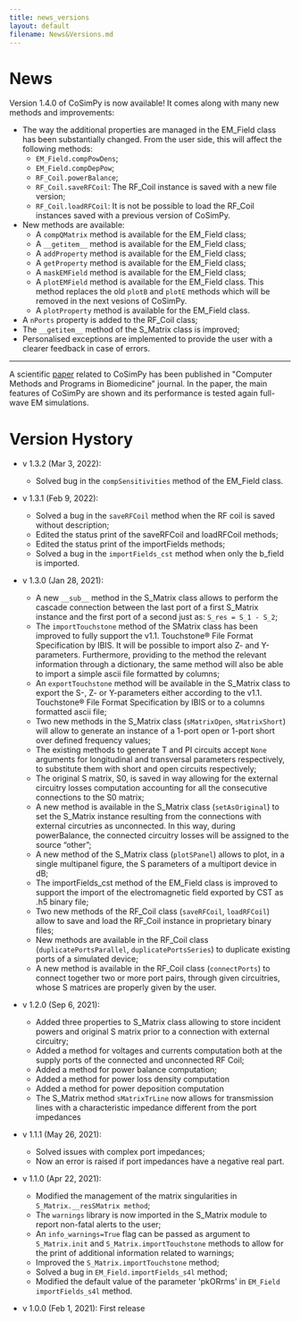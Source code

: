 ```yaml
---
title: news_versions
layout: default
filename: News&Versions.md
--- 
```


# News

Version 1.4.0 of CoSimPy is now available! It comes along with many new methods and improvements:
- The way the additional properties are managed in the EM_Field class has been substantially changed. From the user side, this will affect the following methods:
  * `EM_Field.compPowDens`;
  * `EM_Field.compDepPow`;
  * `RF_Coil.powerBalance`;
  * `RF_Coil.saveRFCoil`: The RF_Coil instance is saved with a new file version;
  * `RF_Coil.loadRFCoil`: It is not be possible to load the RF_Coil instances saved with a previous version of CoSimPy.
- New methods are available:
  * A `compQMatrix` method is available for the EM_Field class;
  * A  `__getitem__` method is available for the EM_Field class;
  * A  `addProperty` method is available for the EM_Field class;
  * A  `getProperty` method is available for the EM_Field class;
  * A  `maskEMField` method is available for the EM_Field class;
  * A  `plotEMField` method is available for the EM_Field class. This method replaces the old `plotB` and `plotE` methods which will be removed in the next vesions of CoSimPy.
  * A  `plotProperty` method is available for the EM_Field class.
- A `nPorts` property is added to the RF_Coil class;
- The `__getitem__` method of the S_Matrix class is improved;
- Personalised exceptions are implemented to provide the user with a clearer feedback in case of errors.

___

A scientific [paper](https://www.sciencedirect.com/science/article/pii/S0169260722000694) related to CoSimPy has been published in "Computer Methods and Programs in Biomedicine" journal. In the paper, the main features of CoSimPy are shown and its performance is tested again full-wave EM simulations.

# Version Hystory

- v 1.3.2 (Mar 3, 2022):
  * Solved  bug in the `compSensitivities` method of the EM_Field class.

- v 1.3.1 (Feb 9, 2022):
  * Solved a bug in the `saveRFCoil` method when the RF coil is saved without description;
  * Edited the status print of the saveRFCoil and loadRFCoil methods;
  * Edited the status print of the importFields methods;
  * Solved a bug in the `importFields_cst` method when only the b_field is imported.

- v 1.3.0 (Jan 28, 2021):
  * A new `__sub__` method in the S_Matrix class allows to perform the cascade connection between the last port of a first S_Matrix instance and the first port of  a second just as: `S_res = S_1 - S_2`;
  * The `importTouchstone` method of the SMatrix class has been improved to fully support the v1.1. Touchstone® File Format Specification by IBIS. It will be possible to import also Z- and Y-parameters.  Furthermore, providing to the method the relevant information through a dictionary, the same method will also be  able to import a simple ascii file formatted by columns;
  * An `exportTouchstone` method will be available in the S_Matrix class to export the S-, Z- or Y-parameters either according to the v1.1. Touchstone® File Format Specification by IBIS or to a columns formatted ascii file;
  * Two new methods in the S_Matrix class (`sMatrixOpen`, `sMatrixShort`) will allow to generate an instance of a 1-port open or 1-port short over defined frequency values;
  * The existing methods to generate T and PI circuits accept `None` arguments for longitudinal and transversal parameters respectively, to substitute them with short and open circuits respectively;
  * The original S matrix, S0, is saved in way allowing for the external circuitry losses computation accounting for all the consecutive connections to the S0 matrix;
  * A new method is available in the S_Matrix class (`setAsOriginal`) to set the S_Matrix instance resulting from the connections with external circutries as unconnected. In this way, during powerBalance, the connected circuitry losses will be assigned to the source “other”;
  * A new method of the S_Matrix class (`plotSPanel`) allows to plot, in a single multipanel figure, the S parameters of a multiport device in dB;
  * The importFields_cst method of the EM_Field class is improved to support the import of the electromagnetic field exported by CST as .h5 binary file;
  * Two new methods of the RF_Coil class (`saveRFCoil`, `loadRFCoil`) allow to save and load the RF_Coil instance in proprietary binary files;
  * New methods are available in the RF_Coil class (`duplicatePortsParallel`, `duplicatePortsSeries`) to duplicate existing ports of a simulated device;
  * A new method is available in the RF_Coil class (`connectPorts`) to connect together two or more port pairs, through given circuitries, whose S matrices are properly given by the user.

- v 1.2.0 (Sep 6, 2021):
  * Added three properties to S_Matrix class allowing to store incident powers and original S matrix prior to a connection with external circuitry;
  * Added a method for voltages and currents computation both at the supply ports of the connected and unconnected RF Coil;
  * Added a method for power balance computation;
  * Added a method for power loss density computation
  * Added a method for power deposition computation
  * The S_Matrix method `sMatrixTrLine` now allows for transmission lines with a characteristic impedance different from the port impedances

- v 1.1.1 (May 26, 2021):
  * Solved issues with complex port impedances;
  * Now an error is raised if port impedances have a negative real part.
  
- v 1.1.0 (Apr 22, 2021):
  * Modified the management of the matrix singularities in `S_Matrix.__resSMatrix method`;
  * The `warnings` library is now imported in the S_Matrix module to report non-fatal alerts to the user;
  * An `info_warnings=True` flag can be passed as argument to `S_Matrix.init` and `S_Matrix.importTouchstone` methods to allow for the print of additional information related to warnings;
  * Improved the `S_Matrix.importTouchstone` method;
  * Solved a bug in `EM_Field.importFields_s4l` method;
  * Modified the default value of the parameter 'pkORrms' in `EM_Field importFields_s4l` method.

- v 1.0.0 (Feb 1, 2021): First release
